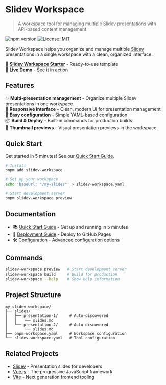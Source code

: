 # Slidev Workspace

> A workspace tool for managing multiple Slidev presentations with API-based content management

[![npm version](https://badge.fury.io/js/slidev-workspace.svg)](https://badge.fury.io/js/slidev-workspace)
[![License: MIT](https://img.shields.io/badge/License-MIT-yellow.svg)](https://opensource.org/licenses/MIT)

Slidev Workspace helps you organize and manage multiple [Slidev](https://sli.dev) presentations in a single workspace with a clean, organized interface.

🎯 **[Slidev Workspace Starter](https://github.com/leochiu-a/slidev-workspace-starter)** - Ready-to-use template  
👀 **[Live Demo](https://leochiu-a.github.io/slidev-workspace-starter/)** - See it in action

## Features

✨ **Multi-presentation management** - Organize multiple Slidev presentations in one workspace  
📱 **Responsive interface** - Clean, modern UI for presentation management  
🔧 **Easy configuration** - Simple YAML-based configuration  
📦 **Build & Deploy** - Built-in commands for production builds  
🎨 **Thumbnail previews** - Visual presentation previews in the workspace

## Quick Start

Get started in 5 minutes! See our [Quick Start Guide](./docs/getting-started/quick-start.md).

```bash
# Install
pnpm add slidev-workspace

# Set up your workspace
echo 'baseUrl: "/my-slides"' > slidev-workspace.yaml

# Start development server
pnpm slidev-workspace preview
```

## Documentation

- 📚 [Quick Start Guide](./docs/getting-started/quick-start.md) - Get up and running in 5 minutes
- 🚀 [Deployment Guide](./docs/getting-started/deploy.md) - Deploy to GitHub Pages
- 🛠️ [Configuration](./docs/configuration.md) - Advanced configuration options

## Commands

```bash
slidev-workspace preview   # Start development server
slidev-workspace build     # Build for production
slidev-workspace --help    # Show help information
```

## Project Structure

```
my-slidev-workspace/
├── slides/
│   ├── presentation-1/     # Auto-discovered
│   │   └── slides.md
│   └── presentation-2/     # Auto-discovered
│       └── slides.md
├── pnpm-workspace.yaml     # Workspace configuration
└── slidev-workspace.yaml   # Tool configuration
```

## Related Projects

- [Slidev](https://sli.dev) - Presentation slides for developers
- [Vue.js](https://vuejs.org) - The progressive JavaScript framework
- [Vite](https://vitejs.dev) - Next generation frontend tooling
